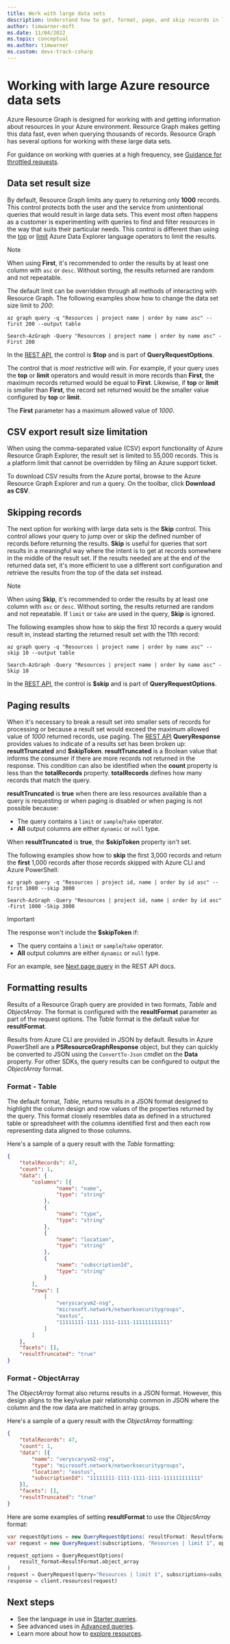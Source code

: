 ```yaml
---
title: Work with large data sets
description: Understand how to get, format, page, and skip records in large data sets while working with Azure Resource Graph.
author: timwarner-msft
ms.date: 11/04/2022
ms.topic: conceptual
ms.author: timwarner
ms.custom: devx-track-csharp
---
```

# Working with large Azure resource data sets

Azure Resource Graph is designed for working with and getting information about resources in your
Azure environment. Resource Graph makes getting this data fast, even when querying thousands of
records. Resource Graph has several options for working with these large data sets.

For guidance on working with queries at a high frequency, see
[Guidance for throttled requests](./guidance-for-throttled-requests.md).

## Data set result size

By default, Resource Graph limits any query to returning only **1000** records. This control protects
both the user and the service from unintentional queries that would result in large data sets. This
event most often happens as a customer is experimenting with queries to find and filter resources in
the way that suits their particular needs. This control is different than using the
[top](/azure/kusto/query/topoperator) or [limit](/azure/kusto/query/limitoperator) Azure Data
Explorer language operators to limit the results.

> [!NOTE]
> When using **First**, it's recommended to order the results by at least one column with `asc` or
> `desc`. Without sorting, the results returned are random and not repeatable.

The default limit can be overridden through all methods of interacting with Resource Graph. The
following examples show how to change the data set size limit to _200_:

```azurecli-interactive
az graph query -q "Resources | project name | order by name asc" --first 200 --output table
```

```azurepowershell-interactive
Search-AzGraph -Query "Resources | project name | order by name asc" -First 200
```

In the [REST API](/rest/api/azureresourcegraph/resourcegraph(2021-03-01)/resources/resources), the
control is **$top** and is part of **QueryRequestOptions**.

The control that is _most restrictive_ will win. For example, if your query uses the **top** or
**limit** operators and would result in more records than **First**, the maximum records returned
would be equal to **First**. Likewise, if **top** or **limit** is smaller than **First**, the record
set returned would be the smaller value configured by **top** or **limit**.

The **First** parameter has a maximum allowed value of _1000_.

## CSV export result size limitation

When using the comma-separated value (CSV) export functionality of Azure Resource Graph Explorer, the
result set is limited to 55,000 records. This is a platform limit that cannot be overridden by filing an Azure support ticket.

To download CSV results from the Azure portal, browse to the Azure Resource Graph Explorer and run a
query. On the toolbar, click **Download as CSV**.

## Skipping records

The next option for working with large data sets is the **Skip** control. This control allows your
query to jump over or skip the defined number of records before returning the results. **Skip** is
useful for queries that sort results in a meaningful way where the intent is to get at records
somewhere in the middle of the result set. If the results needed are at the end of the returned data
set, it's more efficient to use a different sort configuration and retrieve the results from the top
of the data set instead.

> [!NOTE]
> When using **Skip**, it's recommended to order the results by at least one column with `asc` or
> `desc`. Without sorting, the results returned are random and not repeatable. If `limit` or `take`
> are used in the query, **Skip** is ignored.

The following examples show how to skip the first _10_ records a query would result in, instead
starting the returned result set with the 11th record:

```azurecli
az graph query -q "Resources | project name | order by name asc" --skip 10 --output table
```

```azurepowershell-interactive
Search-AzGraph -Query "Resources | project name | order by name asc" -Skip 10
```

In the [REST API](/rest/api/azureresourcegraph/resourcegraph(2021-03-01)/resources/resources), the
control is **$skip** and is part of **QueryRequestOptions**.

## Paging results

When it's necessary to break a result set into smaller sets of records for processing or because a
result set would exceed the maximum allowed value of _1000_ returned records, use paging. The
[REST API](/rest/api/azureresourcegraph/resourcegraph(2021-03-01)/resources/resources)
**QueryResponse** provides values to indicate of a results set has been broken up:
**resultTruncated** and **$skipToken**. **resultTruncated** is a Boolean value that informs the
consumer if there are more records not returned in the response. This condition can also be
identified when the **count** property is less than the **totalRecords** property. **totalRecords**
defines how many records that match the query.

**resultTruncated** is **true** when there are less resources available than a query is requesting or when paging is disabled or when paging is not possible because:

- The query contains a `limit` or `sample`/`take` operator.
- **All** output columns are either `dynamic` or `null` type.

When **resultTruncated** is **true**, the **$skipToken** property isn't set.

The following examples show how to **skip** the first 3,000 records and return the **first** 1,000
records after those records skipped with Azure CLI and Azure PowerShell:

```azurecli
az graph query -q "Resources | project id, name | order by id asc" --first 1000 --skip 3000
```

```azurepowershell-interactive
Search-AzGraph -Query "Resources | project id, name | order by id asc" -First 1000 -Skip 3000
```

> [!IMPORTANT]
> The response won't include the **$skipToken** if:
> - The query contains a `limit` or `sample`/`take` operator.
> - **All** output columns are either `dynamic` or `null` type.

For an example, see
[Next page query](/rest/api/azureresourcegraph/resourcegraph(2021-03-01)/resources/resources#next-page-query)
in the REST API docs.

## Formatting results

Results of a Resource Graph query are provided in two formats, _Table_ and _ObjectArray_. The format
is configured with the **resultFormat** parameter as part of the request options. The _Table_ format
is the default value for **resultFormat**.

Results from Azure CLI are provided in JSON by default. Results in Azure PowerShell are a
**PSResourceGraphResponse** object, but they can quickly be converted to JSON using the
`ConvertTo-Json` cmdlet on the **Data** property. For other SDKs, the query results can be
configured to output the _ObjectArray_ format.

### Format - Table

The default format, _Table_, returns results in a JSON format designed to highlight the column
design and row values of the properties returned by the query. This format closely resembles data as
defined in a structured table or spreadsheet with the columns identified first and then each row
representing data aligned to those columns.

Here's a sample of a query result with the _Table_ formatting:

```json
{
    "totalRecords": 47,
    "count": 1,
    "data": {
        "columns": [{
                "name": "name",
                "type": "string"
            },
            {
                "name": "type",
                "type": "string"
            },
            {
                "name": "location",
                "type": "string"
            },
            {
                "name": "subscriptionId",
                "type": "string"
            }
        ],
        "rows": [
            [
                "veryscaryvm2-nsg",
                "microsoft.network/networksecuritygroups",
                "eastus",
                "11111111-1111-1111-1111-111111111111"
            ]
        ]
    },
    "facets": [],
    "resultTruncated": "true"
}
```

### Format - ObjectArray

The _ObjectArray_ format also returns results in a JSON format. However, this design aligns to the
key/value pair relationship common in JSON where the column and the row data are matched in array
groups.

Here's a sample of a query result with the _ObjectArray_ formatting:

```json
{
    "totalRecords": 47,
    "count": 1,
    "data": [{
        "name": "veryscaryvm2-nsg",
        "type": "microsoft.network/networksecuritygroups",
        "location": "eastus",
        "subscriptionId": "11111111-1111-1111-1111-111111111111"
    }],
    "facets": [],
    "resultTruncated": "true"
}
```

Here are some examples of setting **resultFormat** to use the _ObjectArray_ format:

```csharp
var requestOptions = new QueryRequestOptions( resultFormat: ResultFormat.ObjectArray);
var request = new QueryRequest(subscriptions, "Resources | limit 1", options: requestOptions);
```

```python
request_options = QueryRequestOptions(
    result_format=ResultFormat.object_array
)
request = QueryRequest(query="Resources | limit 1", subscriptions=subs_list, options=request_options)
response = client.resources(request)
```

## Next steps

- See the language in use in [Starter queries](../samples/starter.md).
- See advanced uses in [Advanced queries](../samples/advanced.md).
- Learn more about how to [explore resources](explore-resources.md).
